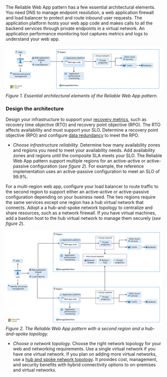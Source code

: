 The Reliable Web App pattern has a few essential architectural elements. You need DNS to manage endpoint resolution, a web application firewall and load balancer to protect and route inbound user requests. The application platform hosts your web app code and makes calls to all the backend services through private endpoints in a virtual network. An application performance monitoring tool captures metrics and logs to understand your web app.

[![Diagram showing the Essential architectural elements of the Reliable Web App pattern.](../../../_images/reliable-web-app-architecture.svg)](../../../_images/reliable-web-app-architecture.svg#lightbox)
*Figure 1. Essential architectural elements of the Reliable Web App pattern.*

### Design the architecture

Design your infrastructure to support your [recovery metrics](/azure/well-architected/reliability/metrics#recovery-metrics), such as recovery time objective (RTO) and recovery point objective (RPO). The RTO affects availability and must support your SLO. Determine a recovery point objective (RPO) and configure [data redundancy](/azure/well-architected/reliability/redundancy#data-resources) to meet the RPO.

- *Choose infrastructure reliability.* Determine how many availability zones and regions you need to meet your availability needs. Add availability zones and regions until the composite SLA meets your SLO. The Reliable Web App pattern support multiple regions for an active-active or active-passive configuration (*see figure 2*). For example, the reference implementation uses an active-passive configuration to meet an SLO of 99.9%.

For a multi-region web app, configure your load balancer to route traffic to the second region to support either an active-active or active-passive configuration depending on your business need. The two regions require the same services except one region has a hub virtual network that connects. Adopt a a hub-and-spoke network topology to centralize and share resources, such as a network firewall. If you have virtual machines, add a bastion host to the hub virtual network to manage them securely (*see figure 2*).

[![Diagram showing the aReliable Web App pattern with a second region and a hub-and-spoke topology.](../../../_images/reliable-web-app-architecture-plus-optional.svg)](../../../_images/reliable-web-app-architecture-plus-optional.svg#lightbox) *Figure 2. The Reliable Web App pattern with a second region and a hub-and-spoke topology.*

- *Choose a network topology.* Choose the right network topology for your web and networking requirements. Use a single virtual network if you have one virtual network. If you plan on adding more virtual networks, use a [hub and spoke network topology](/azure/cloud-adoption-framework/ready/azure-best-practices/hub-spoke-network-topology). It provides cost, management, and security benefits with hybrid connectivity options to on-premises and virtual networks.
